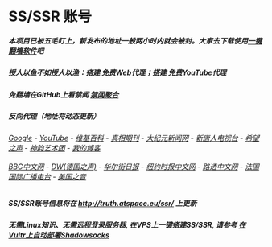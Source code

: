 # SS/SSR 账号 

##### 本项目已被五毛盯上，新发布的地址一般两小时内就会被封。大家去下载使用[一键翻墙软件](https://github.com/gfw-breaker/nogfw/blob/master/README.md)吧

##### 授人以鱼不如授人以渔：搭建 [免费Web代理](https://github.com/no-gfw/heroku-node-proxy#--end--)；搭建 [免费YouTube代理](https://github.com/gfw-breaker/you2php-heroku#--end--) 

##### 免翻墙在GitHub上看禁闻 [禁闻聚合](https://github.com/gfw-breaker/banned-news/blob/master/README.md)

##### 反向代理（地址将动态更新）
######  [Google](http://149.28.26.70:8888/search?q=425事件) - [YouTube](https://nogfw.the-youtube.win) - [维基百科](http://149.28.26.70:8100/wiki/喬高-麥塔斯調查報告) - [真相期刊](http://149.28.26.70:8300/display.aspx?category_id=3&zhuanti_id=2) - [大纪元新闻网](http://149.28.26.70:10080) - [新唐人电视台](http://149.28.26.70:8000) - [希望之声](http://149.28.26.70:8200) - [神韵艺术团](http://149.28.26.70:8000/xtr/gb/prog673.html) - [我的博客](http://149.28.26.70:10000/)<br/> <br/> [BBC中文网](http://149.28.26.70:9100/zhongwen) - [DW(德国之声)](http://149.28.26.70:9200/zh/在线报导/s-9058?&zhongwen=simp) - [华尔街日报](http://149.28.26.70:9300) - [纽约时报中文网](http://149.28.26.70:9400) - [路透中文网](http://149.28.26.70:9500/) - [法国国际广播电台](http://149.28.26.70:9600/) - [美国之音](http://149.28.26.70:9700/) 


##### SS/SSR账号信息将在  http://truth.atspace.eu/ssr/ 上更新

##### 无需Linux知识、无需远程登录服务器, 在VPS上一键搭建SS/SSR, 请参考 [在Vultr上自动部署Shadowsocks](https://gfw-breaker.win/vultr%e9%83%a8%e7%bd%b2ss/) 
